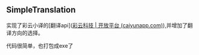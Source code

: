 ## SimpleTranslation

实现了彩云小译的[翻译api]([彩云科技 | 开放平台 (caiyunapp.com)](https://dashboard.caiyunapp.com/)),并增加了翻译方向的选择。

代码很简单，也打包成exe了

